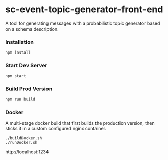 # sc-event-topic-generator-front-end

A tool for generating messages with a probabilistic topic generator based on a schema description.


### Installation

```
npm install
```

### Start Dev Server

```
npm start
```

### Build Prod Version

```
npm run build
```

### Docker

A multi-stage docker build that first builds the production version, then sticks it in a custom configured nginx container.

```
./buildDocker.sh
./runDocker.sh
```

http://localhost:1234
